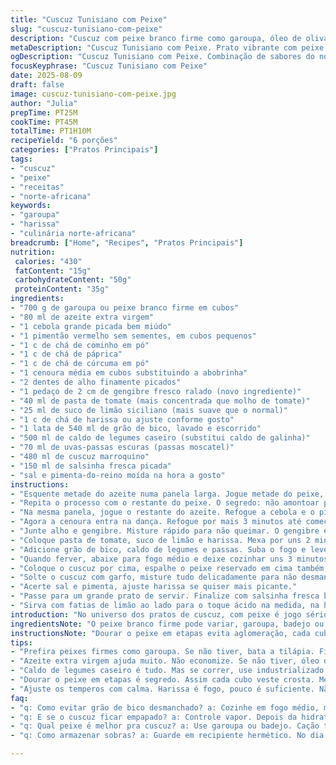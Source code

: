 ```yaml
---
title: "Cuscuz Tunisiano com Peixe"
slug: "cuscuz-tunisiano-com-peixe"
description: "Cuscuz com peixe branco firme como garoupa, óleo de oliva, legumes coloridos e especiarias típicas do norte da África. A mistura de cominho, páprica e cúrcuma dá um toque quente e terroso. Cenoura em cubos substitui a abobrinha para textura diferente. Adicione molho harissa para picância na medida. Gengibre fresco só para dar um aroma inesperado que equilibra o cítrico do limão e o doce dos passas. Use caldo de legumes caseiro se quiser versão vegetariana sem perder sabor. Siga os sinais de cozimento visual e olfativo para resultados profundos e interessantes em cada camada do prato."
metaDescription: "Cuscuz Tunisiano com Peixe. Prato vibrante com peixe firme, legumes coloridos e especiarias quentes. Sabor único e textura surpreendente."
ogDescription: "Cuscuz Tunisiano com Peixe. Combinação de sabores do norte da África. Ideal para quem busca algo saboroso e diferente."
focusKeyphrase: "Cuscuz Tunisiano com Peixe"
date: 2025-08-09
draft: false
image: cuscuz-tunisiano-com-peixe.jpg
author: "Julia"
prepTime: PT25M
cookTime: PT45M
totalTime: PT1H10M
recipeYield: "6 porções"
categories: ["Pratos Principais"]
tags:
- "cuscuz"
- "peixe"
- "receitas"
- "norte-africana"
keywords:
- "garoupa"
- "harissa"
- "culinária norte-africana"
breadcrumb: ["Home", "Recipes", "Pratos Principais"]
nutrition: 
 calories: "430"
 fatContent: "15g"
 carbohydrateContent: "50g"
 proteinContent: "35g"
ingredients:
- "700 g de garoupa ou peixe branco firme em cubos"
- "80 ml de azeite extra virgem"
- "1 cebola grande picada bem miúdo"
- "1 pimentão vermelho sem sementes, em cubos pequenos"
- "1 c de chá de cominho em pó"
- "1 c de chá de páprica"
- "1 c de chá de cúrcuma em pó"
- "1 cenoura média em cubos substituindo a abobrinha"
- "2 dentes de alho finamente picados"
- "1 pedaço de 2 cm de gengibre fresco ralado (novo ingrediente)"
- "40 ml de pasta de tomate (mais concentrada que molho de tomate)"
- "25 ml de suco de limão siciliano (mais suave que o normal)"
- "1 c de chá de harissa ou ajuste conforme gosto"
- "1 lata de 540 ml de grão de bico, lavado e escorrido"
- "500 ml de caldo de legumes caseiro (substitui caldo de galinha)"
- "70 ml de uvas-passas escuras (passas moscatel)"
- "480 ml de cuscuz marroquino"
- "150 ml de salsinha fresca picada"
- "sal e pimenta-do-reino moída na hora a gosto"
instructions:
- "Esquente metade do azeite numa panela larga. Jogue metade do peixe, tempere com sal e pimenta. Ouça o chiado, peixe deve criar crostinha dourada rápida, sem perder a textura firme. Retire e reserve em prato sem cobrir para não amolecer."
- "Repita o processo com o restante do peixe. O segredo: não amontoar para dourar por igual, senão cozinha demais e desmancha."
- "Na mesma panela, jogue o restante do azeite. Refogue a cebola e o pimentão junto com cominho, páprica e cúrcuma. Sinta o aroma das especiarias liberando. Mexa até os legumes murcharem, cerca de 5 minutos. Essa etapa é chave para a base de sabor."
- "Agora a cenoura entra na dança. Refogue por mais 3 minutos até começar a ficar macia, mas ainda firme."
- "Junte alho e gengibre. Misture rápido para não queimar. O gengibre é toque novo meu que quebra a doçura e traz luminosidade ao prato."
- "Coloque pasta de tomate, suco de limão e harissa. Mexa por uns 2 minutos só para ligar tudo e aquecer, sem deixar azedar."
- "Adicione grão de bico, caldo de legumes e passas. Suba o fogo e leve à fervura rápida. Você vai ver borbulhar e sentir aroma intenso da mistura."
- "Quando ferver, abaixe para fogo médio e deixe cozinhar uns 3 minutos. Mexa pra os sabores casarem, mas cuidado pra não desmanchar o grão de bico."
- "Coloque o cuscuz por cima, espalhe o peixe reservado em cima também. Tampe e desligue o fogo. Espere o vapor hidratar o cuscuz, uns 6 minutos aqui pelo meu controle visual de textura - os grãos devem ficar soltos, dando uns leves toques para soltar se agarrar."
- "Solte o cuscuz com garfo, misture tudo delicadamente para não desmanchar o peixe."
- "Acerte sal e pimenta, ajuste harissa se quiser mais picante."
- "Passe para um grande prato de servir. Finalize com salsinha fresca bem espalhada. A superfície fica vibrante com a cor e aroma frescos."
- "Sirva com fatias de limão ao lado para o toque ácido na medida, na hora do garfo no prato."
introduction: "No universo dos pratos de cuscuz, com peixe é jogo sério. Quando mexi nessa mistura, troquei abobrinha por cenoura para uma textura que surpreende, firme, colorida, um contraste legal com a suculência do peixe. O gengibre entra de fininho e muda o perfil aromático, tornando o cheiro mais fresco e levemente picante, diferente do clássico. A harissa não pode exagerar, senão domina, equilíbrio é palavra-chave. Gosto de usar caldo caseiro, traz profundidade que cubos nunca entregam. Tudo aqui tem um tempo aproximado, mas é no olhar e no cheiro que sei que está pronto. E essa crostinha no peixe? Sabor que não engana. Deixa o prato vibrante, vivo, cheio de caráter."
ingredientsNote: "O peixe branco firme pode variar, garoupa, badejo ou até cação servem. Se não achar, tilápia rolando. Cenoura substitui abobrinha, evita o amolecido e traz uma doçura sutil. Gengibre fresco é opcional, mas faço sempre. Para versão vegetariana, troque o peixe por cubos grandes de tofu firme e use caldo de legumes, funciona bem. Grão de bico é essencial, mas use enlatado de boa qualidade, evite os muito moles. Passas são tradicionais, mas pode trocar por tâmaras picadas, outra camada doce que corta bem a pimenta. Harissa varia muito de temperatura; ajuste com calma para que não choque o paladar."
instructionsNote: "Dourar o peixe em etapas evita aglomeração, cada cubo precisa contato direto com a panela para selar bem. Refogar legumes com especiarias nas quantidades indicadas forma uma base aromática que não deve ser apressada. Gengibre e alho entram por último para não amargar. A pasta de tomates deve cozinhar até liberar um tom mais escuro e menos ácido. O cozimento do cuscuz é a alma do prato, cobrir e deixar o vapor fazer o trabalho, não mexa demais para não virar mingau. Finalizar na hora com salsinha fresca e limão é pra dar frescor e equilíbrio final. Escute os estalos do fogo, observe a mudança da textura do peixe e dos legumes para êxito."
tips:
- "Prefira peixes firmes como garoupa. Se não tiver, bata a tilápia. Fique ligado na textura. Peixe deve dourar rápido, crosta aparente é essencial."
- "Azeite extra virgem ajuda muito. Não economize. Se não tiver, óleo de girassol serve, mas sabor muda. Use sempre boa qualidade, faz diferença."
- "Caldo de legumes caseiro é tudo. Mas se correr, use industrializado de boa marca. Grãos de bico também, cuidado com os muito moles, passem longe."
- "Dourar o peixe em etapas é segredo. Assim cada cubo veste crosta. Mexer legumes devagar. O aroma das especiarias é a hora mágica da receita."
- "Ajuste os temperos com calma. Harissa é fogo, pouco é suficiente. Não sobrecarregue. Limão e salsinha juntos trazem frescor, finalização digna."
faq:
- "q: Como evitar grão de bico desmanchado? a: Cozinhe em fogo médio, mexa devagar. Grãos precisam ser tratados com cuidado. Fogo alto demais coopera pra desintegrar."
- "q: E se o cuscuz ficar empapado? a: Controle vapor. Depois da hidratação, solte bem com garfo. Se ainda grudar, gotas de água ajudam a soltar de novo."
- "q: Qual peixe é melhor pra cuscuz? a: Use garoupa ou badejo. Cação também vale. Se não achar nada disso, tilápia é a solução. Textura importa."
- "q: Como armazenar sobras? a: Guarde em recipiente hermético. No dia seguinte, reaqueça no vapor. Por favor, não micro-ondas, muda a textura do prato."

---
```

